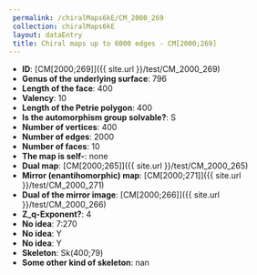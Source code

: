```yaml
--- 
 permalink: /chiralMaps6kE/CM_2000_269 
 collection: chiralMaps6kE
 layout: dataEntry
 title: Chiral maps up to 6000 edges - CM[2000;269]
---
```


- **ID**: [CM[2000;269]]({{ site.url }}/test/CM_2000_269)
- **Genus of the underlying surface**: 796
- **Length of the face**: 400
- **Valency**: 10
- **Length of the Petrie polygon**: 400
- **Is the automorphism group solvable?**: S
- **Number of vertices**: 400
- **Number of edges**: 2000
- **Number of faces**: 10
- **The map is self-**: none
- **Dual map**: [CM[2000;265]]({{ site.url }}/test/CM_2000_265)
- **Mirror (enantihomorphic) map**: [CM[2000;271]]({{ site.url }}/test/CM_2000_271)
- **Dual of the mirror image**: [CM[2000;266]]({{ site.url }}/test/CM_2000_266)
- **Z_q-Exponent?**: 4
- **No idea**:  7:270
- **No idea**: Y
- **No idea**: Y
- **Skeleton**: Sk(400;79)
- **Some other kind of skeleton**: nan
